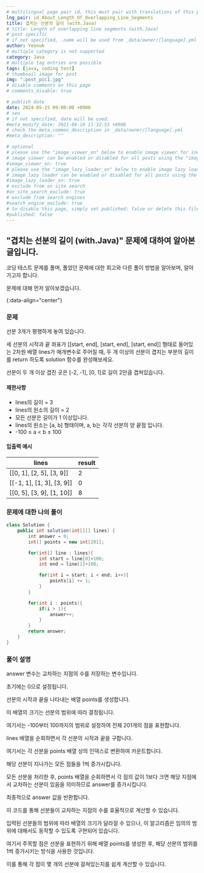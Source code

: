 ```yaml
---
# multilingual page pair id, this must pair with translations of this page. (This name must be unique)
lng_pair: id_About_Length_Of_Overlapping_Line_Segments
title: 겹치는 선분의 길이 (with.Java)
# title: Length of overlapping line segments (with.Java)
# post specific
# if not specified, .name will be used from _data/owner/[language].yml
author: Yeonuk
# multiple category is not supported
category: Java
# multiple tag entries are possible
tags: [java, coding test]
# thumbnail image for post
img: ":post_pic1.jpg"
# disable comments on this page
# comments_disable: true

# publish date
date: 2024-05-15 09:00:00 +0900
# seo
# if not specified, date will be used.
#meta_modify_date: 2021-08-10 11:32:53 +0900
# check the meta_common_description in _data/owner/[language].yml
#meta_description: ""

# optional
# please use the "image_viewer_on" below to enable image viewer for individual pages or posts (_posts/ or [language]/_posts folders).
# image viewer can be enabled or disabled for all posts using the "image_viewer_posts: true" setting in _data/conf/main.yml.
#image_viewer_on: true
# please use the "image_lazy_loader_on" below to enable image lazy loader for individual pages or posts (_posts/ or [language]/_posts folders).
# image lazy loader can be enabled or disabled for all posts using the "image_lazy_loader_posts: true" setting in _data/conf/main.yml.
#image_lazy_loader_on: true
# exclude from on site search
#on_site_search_exclude: true
# exclude from search engines
#search_engine_exclude: true
# to disable this page, simply set published: false or delete this file
#published: false
---
```


<!-- outline-start -->

## "겹치는 선분의 길이 (with.Java)" 문제에 대하여 알아본 글입니다.

코딩 테스트 문제를 풀며, 풀었던 문제에 대한 회고와 다른 풀이 방법을 알아보며, 알아가고자 합니다.

문제에 대해 먼저 알아보겠습니다.

{:data-align="center"}

<!-- outline-end -->

### 문제

선분 3개가 평행하게 놓여 있습니다.

세 선분의 시작과 끝 좌표가 [[start, end], [start, end], [start, end]] 형태로 들어있는 2차원 배열 lines가 매개변수로 주어질 때, 두 개 이상의 선분이 겹치는 부분의 길이를 return 하도록 solution 함수를 완성해보세요.

선분이 두 개 이상 겹친 곳은 [-2, -1], [0, 1]로 길이 2만큼 겹쳐있습니다.

#### 제한사항

- lines의 길이 = 3
- lines의 원소의 길이 = 2
- 모든 선분은 길이가 1 이상입니다.
- lines의 원소는 [a, b] 형태이며, a, b는 각각 선분의 양 끝점 입니다.
- -100 ≤ a < b ≤ 100

#### 입출력 예시

<!-- | keyinput                                  | board    | result  |
| ----------------------------------------- | -------- | ------- |
| ["left", "right", "up", "right", "right"] | [11, 11] | [2, 1]  |
| ["down", "down", "down", "down", "down"]  | [7, 9]   | [0, -4] | -->

| lines                     | result |
| ------------------------- | ------ |
| [[0, 1], [2, 5], [3, 9]]  | 2      |
| [[-1, 1], [1, 3], [3, 9]] | 0      |
| [[0, 5], [3, 9], [1, 10]] | 8      |

### 문제에 대한 나의 풀이

```java
class Solution {
    public int solution(int[][] lines) {
        int answer = 0;
        int[] points = new int[201];

        for(int[] line : lines){
            int start = line[0]+100;
            int end = line[1]+100;

            for(int i = start; i < end; i++){
                points[i] += 1;
            }
        }

        for(int i : points){
            if(i > 1){
                answer++;
            }
        }
        return answer;
    }
}
```

### 풀이 설명

answer 변수는 교차하는 지점의 수를 저장하는 변수입니다.

초기에는 0으로 설정됩니다.

선분의 시작과 끝을 나타내는 배열 points를 생성합니다.

이 배열의 크기는 선분의 범위에 따라 결정됩니다.

여기서는 -100부터 100까지의 범위로 설정하여 전체 201개의 점을 표현합니다.

lines 배열을 순회하면서 각 선분의 시작과 끝을 구합니다.

여기서는 각 선분을 points 배열 상의 인덱스로 변환하여 카운트합니다.

해당 선분이 지나가는 모든 점들을 1씩 증가시킵니다.

모든 선분을 처리한 후, points 배열을 순회하면서 각 점의 값이 1보다 크면 해당 지점에서 교차하는 선분이 있음을 의미하므로 answer를 증가시킵니다.

최종적으로 answer 값을 반환합니다.

이 코드를 통해 선분들이 교차하는 지점의 수를 효율적으로 계산할 수 있습니다.

입력된 선분들의 범위에 따라 배열의 크기가 달라질 수 있으나, 이 알고리즘은 임의의 범위에 대해서도 동작할 수 있도록 구현되어 있습니다.

여기서 주목할 점은 선분을 표현하기 위해 배열 points를 생성한 후, 해당 선분의 범위를 1씩 증가시키는 방식을 사용한 것입니다.

이를 통해 각 점이 몇 개의 선분에 걸쳐있는지를 쉽게 계산할 수 있습니다.
